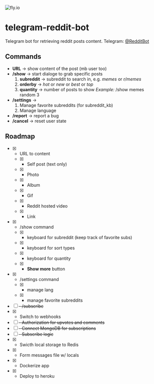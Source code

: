 ![fly.io](https://github.com/atas98/telegram-reddit-bot/actions/workflows/fly.yaml/badge.svg)

# telegram-reddit-bot

Telegram bot for retrieving reddit posts content. Telegram: [@RedditBot](https://t.me/atasrdtpeeperbot)

## Commands

- **URL** -> show content of the post (mb user too)
- **/show** -> start dialoge to grab specific posts
  1. **subreddit** -> subreddit to search in, e.g. _memes_ or _r/memes_
  2. **orderby** -> _hot_ or _new_ or _best_ or _top_
  3. **quantity** -> number of posts to show
     _Example:_ /show memes random 3
- **/settings** ->
  1. Manage favorite subreddits (for subreddit_kb)
  2. Manage language
- **/report** -> report a bug
- **/cancel** -> reset user state

## Roadmap

- [x] - URL to content
  - [x] - Self post (text only)
  - [x] - Photo
  - [x] - Album
  - [x] - Gif
  - [x] - Reddit hosted video
  - [x] - Link
- [x] - /show command
  - [x] - keyboard for subreddit (keep track of favorite subs)
  - [x] - keyboard for sort types
  - [x] - keyboard for quantity
  - [x] - **Show more** button
- [x] - /settings command
  - [x] - manage lang
  - [x] - manage favorite subreddits
- [ ] ~~- /subscribe~~
- [x] - Switch to webhooks
- [ ] ~~- Authorization for upvotes and comments~~
- [ ] ~~- Connect MongoDB for subscriptions~~
- [ ] ~~- Subscribe logic~~
- [x] - Swicth local storage to Redis
- [x] - Form messages file w/ locals
- [x] - Dockerize app
- [x] - Deploy to heroku
